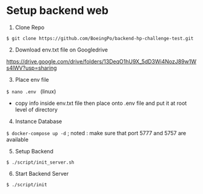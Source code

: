 
# Setup backend web

1. Clone Repo

```$ git clone https://github.com/BoeingPo/backend-hp-challenge-test.git```

2. Download env.txt file on Googledrive

https://drive.google.com/drive/folders/13DeqO1hU9X_5dD3Wi4NozJ89w1Ws4lWV?usp=sharing

3. Place env file

```$ nano .env ``` (linux)
- copy info inside env.txt file then place onto .env file and put it at root level of directory

4. Instance Database

```$ docker-compose up -d``` 
; noted : make sure that port 5777 and 5757 are available

5. Setup Backend

```$ ./script/init_server.sh```

6. Start Backend Server

```$ ./script/init```
